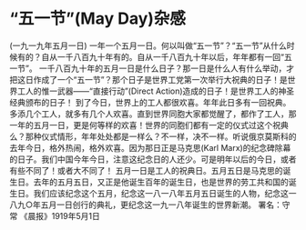 # “五一节”(May Day)杂感
(一九一九年五月一日)
一年一个五月一日。何以叫做“五一节”？“五一节”从什么时候有的？自从一千八百九十年有的。自从一千八百九十年以后，年年都有一回“五一节”。
一千八百九十年的五月一日是什么日子？那一日是什么人有什么举动，才把这日作成了一个“五一节”？那个日子是世界工党第一次举行大祝典的日子！是世界工人的惟一武器——“直接行动”(Direct Action)造成的日子！是世界工人的神圣经典颁布的日子！
到了今日，世界上的工人都很欢喜。年年此日多有一回祝典。多添几个工人，就多有几个人欢喜。直到世界同胞大家都觉醒了，都作了工人，那一年的五月一日，更是何等样的欢喜！世界的同胞们都有一定的仪式过这个祝典么？那种仪式情形，年年处处都是一样么？不一样，决不一样。听说俄京莫斯科的去年今日，格外热闹，格外欢喜。因为那日正是马克思(Karl Marx)的纪念碑除幕的日子。我们中国今年今日，注意这纪念日的人还少。可是明年以后的今日，或者有些不同了！或者大不同了！
五月一日是工人的祝典日。五月五日是马克思的诞生日。去年的五月五日，又正是他诞生百年的诞生日，也是世界的劳工共和国的诞生日。我们应该纪念这个五月，纪念这一八一八年五月五日诞生的人物，纪念这一八九○年五月一日创行的典礼，更纪念这一九一八年诞生的世界新潮。
署名：守常
《晨报》1919年5月1日

